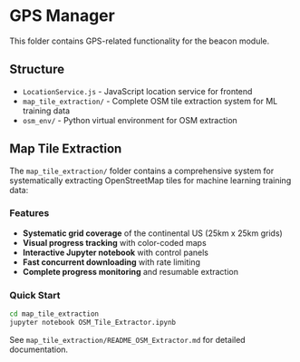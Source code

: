 # GPS Manager

This folder contains GPS-related functionality for the beacon module.

## Structure

- `LocationService.js` - JavaScript location service for frontend
- `map_tile_extraction/` - Complete OSM tile extraction system for ML training data
- `osm_env/` - Python virtual environment for OSM extraction

## Map Tile Extraction

The `map_tile_extraction/` folder contains a comprehensive system for systematically extracting OpenStreetMap tiles for machine learning training data:

### Features
- **Systematic grid coverage** of the continental US (25km x 25km grids)
- **Visual progress tracking** with color-coded maps
- **Interactive Jupyter notebook** with control panels
- **Fast concurrent downloading** with rate limiting
- **Complete progress monitoring** and resumable extraction

### Quick Start
```bash
cd map_tile_extraction
jupyter notebook OSM_Tile_Extractor.ipynb
```

See `map_tile_extraction/README_OSM_Extractor.md` for detailed documentation.
